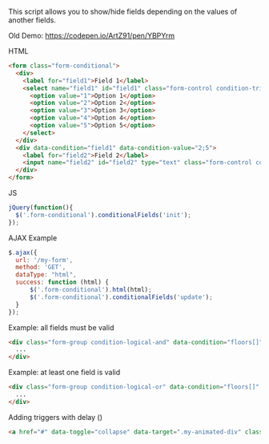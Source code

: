 This script allows you to show/hide fields depending on the values of another fields.

Old Demo: https://codepen.io/ArtZ91/pen/YBPYrm

HTML
```html
<form class="form-conditional">
  <div>
    <label for="field1">Field 1</label>
    <select name="field1" id="field1" class="form-control condition-trigger">
      <option value="1">Option 1</option>
      <option value="2">Option 2</option>
      <option value="3">Option 3</option>
      <option value="4">Option 4</option>
      <option value="5">Option 5</option>
    </select>
  </div>
  <div data-condition="field1" data-condition-value="2;5">
    <label for="field2">Field 2</label>
    <input name="field2" id="field2" type="text" class="form-control condition-trigger">
  </div>
</form>
```

JS
```js
jQuery(function(){
  $('.form-conditional').conditionalFields('init');
});
```

AJAX Example
```js
$.ajax({
  url: '/my-form',
  method: 'GET',
  dataType: "html",
  success: function (html) {
      $('.form-conditional').html(html);
      $('.form-conditional').conditionalFields('update');
  }
});
```

Example: all fields must be valid
```html
<div class="form-group condition-logical-and" data-condition="floors[]" data-condition-value="1">
  ...
</div>
```

Example: at least one field is valid
```html
<div class="form-group condition-logical-or" data-condition="floors[]" data-condition-value="1">
  ...
</div>
```

Adding triggers with delay ()
```html
<a href="#" data-toggle="collapse" data-target=".my-animated-div" class="condition-trigger-delayed" data-delay="600">I need more fields</a>
